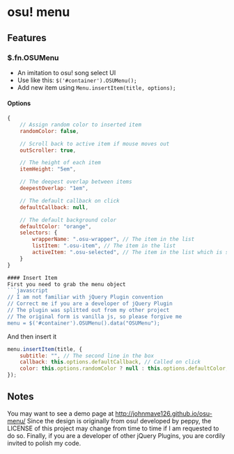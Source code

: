 # osu! menu

## Features

### $.fn.OSUMenu
* An imitation to osu! song select UI
* Use like this: `$('#container').OSUMenu();`
* Add new item using `Menu.insertItem(title, options);`

#### Options

```javascript
{
	// Assign random color to inserted item
	randomColor: false,

	// Scroll back to active item if mouse moves out
	outScroller: true,

	// The height of each item
	itemHeight: "5em", 

	// The deepest overlap between items
	deepestOverlap: "1em", 

	// The default callback on click
	defaultCallback: null, 

	// The default background color
	defaultColor: "orange", 
	selectors: {
		wrapperName: ".osu-wrapper", // The item in the list
		listItem: ".osu-item", // The item in the list
		activeItem: ".osu-selected", // The item in the list which is selected
	}
}

#### Insert Item
First you need to grab the menu object
```javascript
// I am not familiar with jQuery Plugin convention
// Correct me if you are a developer of jQuery Plugin
// The plugin was splitted out from my other project
// The original form is vanilla js, so please forgive me
menu = $('#container').OSUMenu().data("OSUMenu");
```
And then insert it
```javascript
menu.insertItem(title, {
	subtitle: "", // The second line in the box
	callback: this.options.defaultCallback, // Called on click
	color: this.options.randomColor ? null : this.options.defaultColor, // The color to assigned to
});
```

## Notes
You may want to see a demo page at http://johnmave126.github.io/osu-menu/
Since the design is originally from osu! developed by peppy, the LICENSE of this project may change from time to time if I am requested to do so.
Finally, if you are a developer of other jQuery Plugins, you are cordily invited to polish my code.